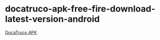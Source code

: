 ﻿# docatruco-apk-free-fire-download-latest-version-android
[DocaTruco APK](https://docatruco.apkmodjoy.org/)
